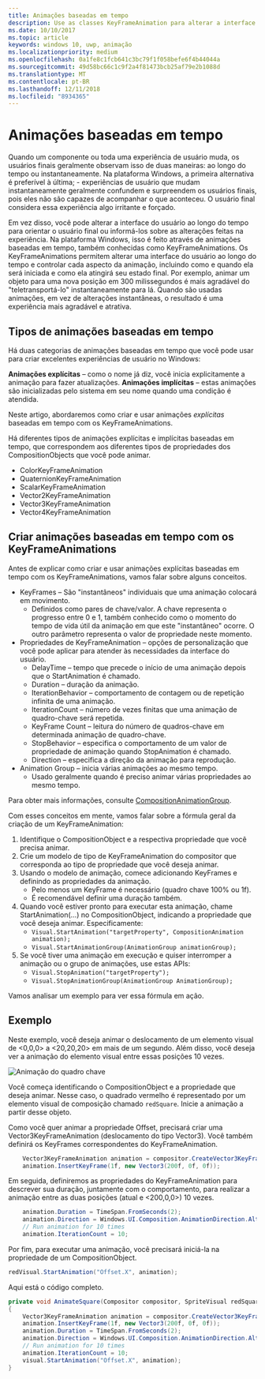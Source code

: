 ```yaml
---
title: Animações baseadas em tempo
description: Use as classes KeyFrameAnimation para alterar a interface do usuário ao longo do tempo.
ms.date: 10/10/2017
ms.topic: article
keywords: windows 10, uwp, animação
ms.localizationpriority: medium
ms.openlocfilehash: 0a1fe8c1fcb641c3bc79f1f058befe6f4b44044a
ms.sourcegitcommit: 49d58bc66c1c9f2a4f81473bcb25af79e2b1088d
ms.translationtype: MT
ms.contentlocale: pt-BR
ms.lasthandoff: 12/11/2018
ms.locfileid: "8934365"
---
```

# <a name="time-based-animations"></a>Animações baseadas em tempo

Quando um componente ou toda uma experiência de usuário muda, os usuários finais geralmente observam isso de duas maneiras: ao longo do tempo ou instantaneamente. Na plataforma Windows, a primeira alternativa é preferível à última; - experiências de usuário que mudam instantaneamente geralmente confundem e surpreendem os usuários finais, pois eles não são capazes de acompanhar o que aconteceu. O usuário final considera essa experiência algo irritante e forçado.

Em vez disso, você pode alterar a interface do usuário ao longo do tempo para orientar o usuário final ou informá-los sobre as alterações feitas na experiência. Na plataforma Windows, isso é feito através de animações baseadas em tempo, também conhecidas como KeyFrameAnimations. Os KeyFrameAnimations permitem alterar uma interface do usuário ao longo do tempo e controlar cada aspecto da animação, incluindo como e quando ela será iniciada e como ela atingirá seu estado final. Por exemplo, animar um objeto para uma nova posição em 300 milissegundos é mais agradável do "teletransportá-lo" instantaneamente para lá. Quando são usadas animações, em vez de alterações instantâneas, o resultado é uma experiência mais agradável e atrativa.

## <a name="types-of-time-based-animations"></a>Tipos de animações baseadas em tempo

Há duas categorias de animações baseadas em tempo que você pode usar para criar excelentes experiências de usuário no Windows:

**Animações explícitas** – como o nome já diz, você inicia explicitamente a animação para fazer atualizações.
**Animações implícitas** – estas animações são inicializadas pelo sistema em seu nome quando uma condição é atendida.

Neste artigo, abordaremos como criar e usar animações _explícitas_ baseadas em tempo com os KeyFrameAnimations.

Há diferentes tipos de animações explícitas e implícitas baseadas em tempo, que correspondem aos diferentes tipos de propriedades dos CompositionObjects que você pode animar.

- ColorKeyFrameAnimation
- QuaternionKeyFrameAnimation
- ScalarKeyFrameAnimation
- Vector2KeyFrameAnimation
- Vector3KeyFrameAnimation
- Vector4KeyFrameAnimation

## <a name="create-time-based-animations-with-keyframeanimations"></a>Criar animações baseadas em tempo com os KeyFrameAnimations

Antes de explicar como criar e usar animações explícitas baseadas em tempo com os KeyFrameAnimations, vamos falar sobre alguns conceitos.

- KeyFrames – São "instantâneos" individuais que uma animação colocará em movimento.
  - Definidos como pares de chave/valor. A chave representa o progresso entre 0 e 1, também conhecido como o momento do tempo de vida útil da animação em que este "instantâneo" ocorre. O outro parâmetro representa o valor de propriedade neste momento.
- Propriedades de KeyFrameAnimation – opções de personalização que você pode aplicar para atender às necessidades da interface do usuário.
  - DelayTime – tempo que precede o início de uma animação depois que o StartAnimation é chamado.
  - Duration – duração da animação.
  - IterationBehavior – comportamento de contagem ou de repetição infinita de uma animação.
  - IterationCount – número de vezes finitas que uma animação de quadro-chave será repetida.
  - KeyFrame Count – leitura do número de quadros-chave em determinada animação de quadro-chave.
  - StopBehavior – especifica o comportamento de um valor de propriedade de animação quando StopAnimation é chamado.
  - Direction – especifica a direção da animação para reprodução.
- Animation Group – inicia várias animações ao mesmo tempo.
  - Usado geralmente quando é preciso animar várias propriedades ao mesmo tempo.

Para obter mais informações, consulte [CompositionAnimationGroup](https://docs.microsoft.com/uwp/api/windows.ui.composition.compositionanimationgroup).

Com esses conceitos em mente, vamos falar sobre a fórmula geral da criação de um KeyFrameAnimation:

1. Identifique o CompositionObject e a respectiva propriedade que você precisa animar.
1. Crie um modelo de tipo de KeyFrameAnimation do compositor que corresponda ao tipo de propriedade que você deseja animar.
1. Usando o modelo de animação, comece adicionando KeyFrames e definindo as propriedades da animação.
    - Pelo menos um KeyFrame é necessário (quadro chave 100% ou 1f).
    - É recomendável definir uma duração também.
1. Quando você estiver pronto para executar esta animação, chame StartAnimation(...) no CompositionObject, indicando a propriedade que você deseja animar. Especificamente:
    - `Visual.StartAnimation("targetProperty", CompositionAnimation animation);`
    - `Visual.StartAnimationGroup(AnimationGroup animationGroup);`
1. Se você tiver uma animação em execução e quiser interromper a animação ou o grupo de animações, use estas APIs:
    - `Visual.StopAnimation("targetProperty");`
    - `Visual.StopAnimationGroup(AnimationGroup AnimationGroup);`

Vamos analisar um exemplo para ver essa fórmula em ação.

## <a name="example"></a>Exemplo

Neste exemplo, você deseja animar o deslocamento de um elemento visual de <0,0,0> a <20,20,20> em mais de um segundo. Além disso, você deseja ver a animação do elemento visual entre essas posições 10 vezes.

![Animação do quadro chave](images/animation/animated-rectangle.gif)

Você começa identificando o CompositionObject e a propriedade que deseja animar. Nesse caso, o quadrado vermelho é representado por um elemento visual de composição chamado `redSquare`. Inicie a animação a partir desse objeto.

Como você quer animar a propriedade Offset, precisará criar uma Vector3KeyFrameAnimation (deslocamento do tipo Vector3). Você também definirá os KeyFrames correspondentes do KeyFrameAnimation.

```csharp
    Vector3KeyFrameAnimation animation = compositor.CreateVector3KeyFrameAnimation();
    animation.InsertKeyFrame(1f, new Vector3(200f, 0f, 0f));
```

Em seguida, definiremos as propriedades do KeyFrameAnimation para descrever sua duração, juntamente com o comportamento, para realizar a animação entre as duas posições (atual e <200,0,0>) 10 vezes.

```csharp
    animation.Duration = TimeSpan.FromSeconds(2);
    animation.Direction = Windows.UI.Composition.AnimationDirection.Alternate;
    // Run animation for 10 times
    animation.IterationCount = 10;
```

Por fim, para executar uma animação, você precisará iniciá-la na propriedade de um CompositionObject.

```csharp
redVisual.StartAnimation("Offset.X", animation);
```

Aqui está o código completo.

```csharp
private void AnimateSquare(Compositor compositor, SpriteVisual redSquare)
{ 
    Vector3KeyFrameAnimation animation = compositor.CreateVector3KeyFrameAnimation();
    animation.InsertKeyFrame(1f, new Vector3(200f, 0f, 0f));
    animation.Duration = TimeSpan.FromSeconds(2);
    animation.Direction = Windows.UI.Composition.AnimationDirection.Alternate;
    // Run animation for 10 times
    animation.IterationCount = 10;
    visual.StartAnimation("Offset.X", animation);
} 
```
